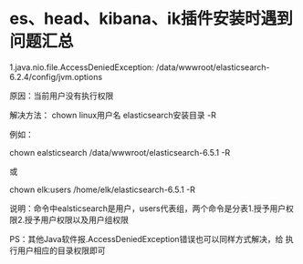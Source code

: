 # es、head、kibana、ik插件安装时遇到问题汇总

1.java.nio.file.AccessDeniedException: /data/wwwroot/elasticsearch-6.2.4/config/jvm.options

原因：当前用户没有执行权限

解决方法： chown linux用户名 elasticsearch安装目录 -R

例如：

chown ealsticsearch /data/wwwroot/elasticsearch-6.5.1 -R

或

chown elk:users /home/elk/elasticsearch-6.5.1 -R

说明：命令中ealsticsearch是用户，users代表组，两个命令是分表1.授予用户权限2.授予用户权限以及用户组权限

PS：其他Java软件报.AccessDeniedException错误也可以同样方式解决，给 执行用户相应的目录权限即可

